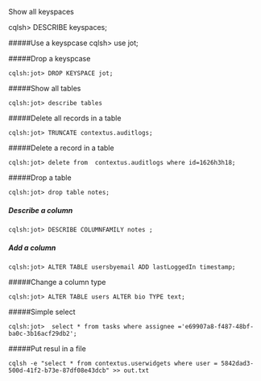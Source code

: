 Show all keyspaces

cqlsh> DESCRIBE keyspaces;

#####Use a keyspcase
cqlsh> use jot;

#####Drop  a keyspcase
```
cqlsh:jot> DROP KEYSPACE jot;
```

#####Show all tables
```
cqlsh:jot> describe tables
```
#####Delete all records in a table
```
cqlsh:jot> TRUNCATE contextus.auditlogs;
```

#####Delete a record in a table
```
cqlsh:jot> delete from  contextus.auditlogs where id=1626h3h18;
```
#####Drop a table
```
cqlsh:jot> drop table notes;
```
##### Describe a column

```
cqlsh:jot> DESCRIBE COLUMNFAMILY notes ;
```
##### Add a column
```
cqlsh:jot> ALTER TABLE usersbyemail ADD lastLoggedIn timestamp;
```

#####Change a column type
```
cqlsh:jot> ALTER TABLE users ALTER bio TYPE text;
```

#####Simple select
```
cqlsh:jot>  select * from tasks where assignee ='e69907a8-f487-48bf-ba0c-3b16acf29db2';
```
#####Put  resul in a file
```
cqlsh -e "select * from contextus.userwidgets where user = 5842dad3-500d-41f2-b73e-87df08e43dcb" >> out.txt
```
